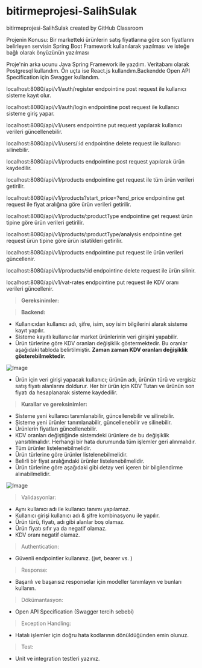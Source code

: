 # bitirmeprojesi-SalihSulak
bitirmeprojesi-SalihSulak created by GitHub Classroom

Projenin Konusu: Bir marketteki ürünlerin satış fiyatlarına göre son fiyatlarını belirleyen servisin Spring Boot Framework kullanılarak yazılması ve isteğe bağlı olarak önyüzünün yazılması

Proje'nin arka ucunu Java Spring Framework ile yazdım. Veritabanı olarak Postgresql kullandım. Ön uçta ise React.js kullandım.Backendde Open API Specification için Swagger kullandım.

localhost:8080/api/v1/auth/register endpointine post request ile kullanıcı sisteme kayıt olur.

localhost:8080/api/v1/auth/login endpointine post request ile kullanıcı sisteme giriş yapar.

localhost:8080/api/v1/users endpointine put request yapılarak kullanıcı verileri güncellenebilir.

localhost:8080/api/v1/users/:id endpointine delete request ile kullanıcı silinebilir.

localhost:8080/api/v1/products endpointine post request yapılarak ürün kaydedilir.

localhost:8080/api/v1/products endpointine get request ile tüm ürün verileri getirilir.

localhost:8080/api/v1/products?start_price=?end_price endpointine get request ile fiyat aralığına göre ürün verileri getirilir.

localhost:8080/api/v1/products/:productType endpointine get request ürün tipine göre ürün verileri getirilir.

localhost:8080/api/v1/products/:productType/analysis endpointine get request ürün tipine göre ürün istatikleri getirilir.

localhost:8080/api/v1/products endpointine put request ile ürün verileri güncellenir.

localhost:8080/api/v1/products/:id endpointine delete request ile ürün silinir.

localhost:8080/api/v1/vat-rates endpointine put request ile KDV oranı verileri güncellenir.


> **Gereksinimler:**

> **Backend:**

- Kullanıcıdan kullanıcı adı, şifre, isim, soy isim bilgilerini alarak sisteme kayıt yapılır.
- Sisteme kayıtlı kullanıcılar market ürünlerinin veri girişini yapabilir.
- Ürün türlerine göre KDV oranları değişiklik göstermektedir. Bu oranlar aşağıdaki tabloda
belirtilmiştir. __**Zaman zaman KDV oranları değişiklik gösterebilmektedir.**__

![Image](https://www.linkpicture.com/q/Untitled_395.png)


- Ürün için veri girişi yapacak kullanıcı; ürünün adı, ürünün türü ve vergisiz satış fiyatı alanlarını
doldurur. Her bir ürün için KDV Tutarı ve ürünün son fiyatı da hesaplanarak sisteme kaydedilir.
> **Kurallar ve gereksinimler:**
- Sisteme yeni kullanıcı tanımlanabilir, güncellenebilir ve silinebilir.
- Sisteme yeni ürünler tanımlanabilir, güncellenebilir ve silinebilir.
- Ürünlerin fiyatları güncellenebilir.
- KDV oranları değiştiğinde sistemdeki ürünlere de bu değişiklik yansıtılmalıdır. Herhangi bir hata
durumunda tüm işlemler geri alınmalıdır.
- Tüm ürünler listelenebilmelidir.
- Ürün türlerine göre ürünler listelenebilmelidir.
- Belirli bir fiyat aralığındaki ürünler listelenebilmelidir.
- Ürün türlerine göre aşağıdaki gibi detay veri içeren bir bilgilendirme alınabilmelidir.

![Image](https://www.linkpicture.com/q/22_57.png)

> Validasyonlar:
- Aynı kullanıcı adı ile kullanıcı tanımı yapılamaz.
- Kullanıcı girişi kullanıcı adı & şifre kombinasyonu ile yapılır.
- Ürün türü, fiyatı, adı gibi alanlar boş olamaz.
- Ürün fiyatı sıfır ya da negatif olamaz.
- KDV oranı negatif olamaz.
> Authentication:
- Güvenli endpointler kullanınız. (jwt, bearer vs. )
> Response:
- Başarılı ve başarısız responselar için modeller tanımlayın ve bunları kullanın.
> Dökümantasyon:
- Open API Specification (Swagger tercih sebebi)
> Exception Handling:
- Hatalı işlemler için doğru hata kodlarının dönüldüğünden emin olunuz.
> Test:
- Unit ve integration testleri yazınız. 

